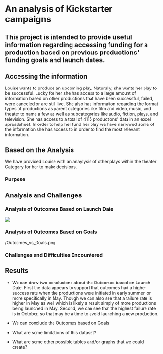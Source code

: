 # An analysis of Kickstarter campaigns
## This project is intended to provide useful information regarding accessing funding for a production based on previous productions' funding goals and launch dates. 
## Accessing the information
Louise wants to produce an upcoming play. Naturally, she wants her play to be successful. Lucky for her she has access to a large amount of information based on other productions that have been successful, failed, were canceled or are still live. She also has information regarding the format types of productions as parent categories like film and video, music, and theater to name a few as well as subcategories like audio, fiction, plays, and television. She has access to a total of 4115 productions' data in an excel spreadsheet. In order to help her fund her play we have narrowed some of the information she has access to in order to find the most relevant information. 

## Based on the Analysis
We have provided Louise with an anaylysis of other plays within the theater Category for her to make decisions. 
### Purpose

## Analysis and Challenges

### Analysis of Outcomes Based on Launch Date
![](https://github.com/ryanstaudhammer/kickstarter-analysis/blob/main/Resources/Outcomes_vs_Goals.png)


### Analysis of Outcomes Based on Goals
/Outcomes_vs_Goals.png

### Challenges and Difficulties Encountered

## Results

- We can draw two conclusions about the Outcomes based on Launch Date. First the data appears to support that outcomes had a higher success rate when the productions were initiated in early summer, or more specifically in May. Though we can also see that a failure rate is higher in May as well which is likely a result simply of more productions being launched in May. Second, we can see that the highest failure rate is in October, so that may be a time to avoid launching a new production. 
- We can conclude the Outcomes based on Goals

- What are some limitations of this dataset?

- What are some other possible tables and/or graphs that we could create?
